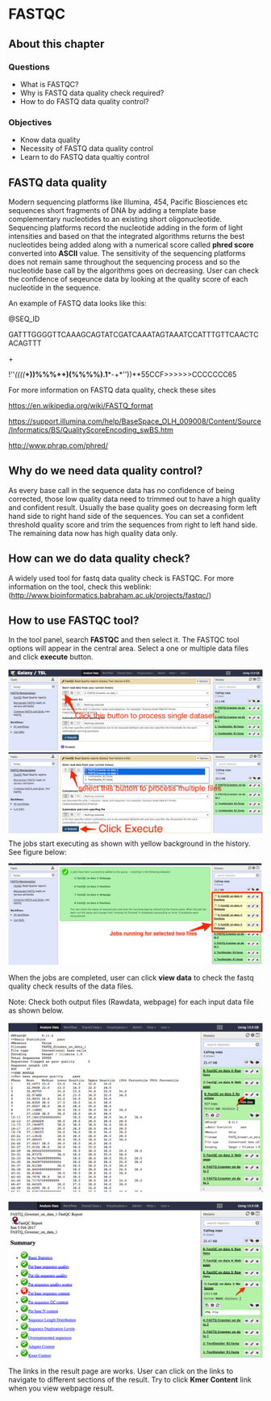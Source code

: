 # FASTQC

## About this chapter

### Questions
  * What is FASTQC?
  * Why is FASTQ data quality check required?
  * How to do FASTQ data quality control?

### Objectives
  * Know data quality
  * Necessity of FASTQ data quality control
  * Learn to do FASTQ data qualtiy control


## FASTQ data quality

Modern sequencing platforms like Illumina, 454, Pacific Biosciences etc sequences short fragments of DNA by adding a template base complementary nucleotides to an existing short oligonucleotide. Sequencing platforms record the nucleotide adding in the form of light intensities and based on that the integrated algorithms returns the best nucleotides being added along with a numerical score called __phred score__ converted into __ASCII__ value. The sensitivity of the sequencing platforms does not remain same throughout the sequencing process and so the nucleotide base call by the algorithms goes on decreasing. User can check the confidence of seqeunce data by looking at the quality score of each nucleotide in the sequence.

An example of FASTQ data looks like this:

@SEQ_ID

GATTTGGGGTTCAAAGCAGTATCGATCAAATAGTAAATCCATTTGTTCAACTCACAGTTT

\+

!''*((((***+))%%%++)(%%%%).1***-+*''))**55CCF>>>>>>CCCCCCC65

For more information on FASTQ data quality, check these sites

https://en.wikipedia.org/wiki/FASTQ_format

https://support.illumina.com/help/BaseSpace_OLH_009008/Content/Source/Informatics/BS/QualityScoreEncoding_swBS.htm

http://www.phrap.com/phred/

## Why do we need data quality control?

As every base call in the sequence data has no confidence of being corrected, those low quality data need to trimmed out to have a high quality and confident result. Usually the base quality goes on decreasing form left hand side to right hand side of the sequences. You can set a confident threshold quality score and trim the sequences from right to left hand side. The remaining data now has high quality data only.

## How can we do data quality check?

A widely used tool for fastq data quality check is FASTQC. For more information on the tool, check this weblink: (http://www.bioinformatics.babraham.ac.uk/projects/fastqc/)

## How to use FASTQC tool?

In the tool panel, search __FASTQC__ and then select it. The FASTQC tool options will appear in the central area. Select a one or multiple data files and click __execute__ button.

![](images/FASTQC_1.png)
![](images/FASTQC_2.png)
The jobs start executing as shown with yellow background in the history. See figure below:

![](images/FASTQC_3.png)

When the jobs are completed, user can click __view data__ to check the fastq quality check results of the data files.

Note: Check both output files (Rawdata, webpage) for each input data file as shown below.

![](images/FASTQC_data.png)

![](images/FASTQC_summary.png)

The links in the result page are works. User can click on the links to navigate to different sections of the result. Try to click __Kmer Content__ link when you view webpage result.






